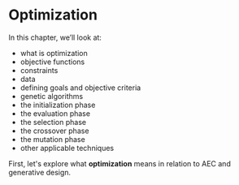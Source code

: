# Optimization

In this chapter, we’ll look at:

* what is optimization
* objective functions
* constraints
* data
* defining goals and objective criteria
* genetic algorithms
* the initialization phase
* the evaluation phase
* the selection phase
* the crossover phase
* the mutation phase
* other applicable techniques

First, let's explore what **optimization** means in relation to AEC and generative design.
